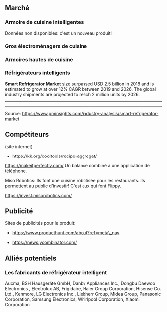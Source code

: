 <span id="anchor"></span>Marché
-------------------------------

### <span id="anchor-1"></span>Armoire de cuisine intelligentes

Données non disponibles: c'est un nouveau produit!

### <span id="anchor-2"></span>Gros électroménagers de cuisine

### <span id="anchor-3"></span>Armoires hautes de cuisine

### <span id="anchor-4"></span>Réfrigérateurs intelligents

**Smart Refrigerator Market** size surpassed USD 2.5 billion in 2018 and
is estimated to grow at over 12% CAGR between 2019 and 2026. The global
industry shipments are projected to reach 2 million units by 2026.

  ------------------------------------ ------------------------------------------------------------------------------------------------------------------------------------------------------------------------------------------------------------------------------------------------------------------------------------------------------- --------------------------- -----------------
  ------------------------------------ ------------------------------------------------------------------------------------------------------------------------------------------------------------------------------------------------------------------------------------------------------------------------------------------------------- --------------------------- -----------------

Source:
https://www.gminsights.com/industry-analysis/smart-refrigerator-market

<span id="anchor-5"></span>Compétiteurs
---------------------------------------

(site internet)

- https://kk.org/cooltools/recipe-aggregat/

https://makeitperfectly.com/ Un balance combiné à une application de
téléphone.

Miso Robotics: Ils font une cuisine robotisée pour les restaurants. Ils
permettent au public d'investir! C'est eux qui font Flippy.

https://invest.misorobotics.com/

<span id="anchor-6"></span>Publicité
------------------------------------

Sites de publicités pour le produit:

- https://www.producthunt.com/about?ref=meta\_nav

- https://news.ycombinator.com/

<span id="anchor-7"></span>Alliés potentiels
--------------------------------------------

### <span id="anchor-8"></span>Les fabricants de réfrigérateur intelligent

Aucma, BSH Hausgeräte GmbH, Danby Appliances Inc., Dongbu Daewoo
Electronics , Electrolux AB, Frigidaire, Haier Group Corporation,
Hisense Co. Ltd., Kenmore, LG Electronics Inc., Liebherr Group, Midea
Group, Panasonic Corporation, Samsung Electronics, Whirlpool
Corporation, Xiaomi Corporation

